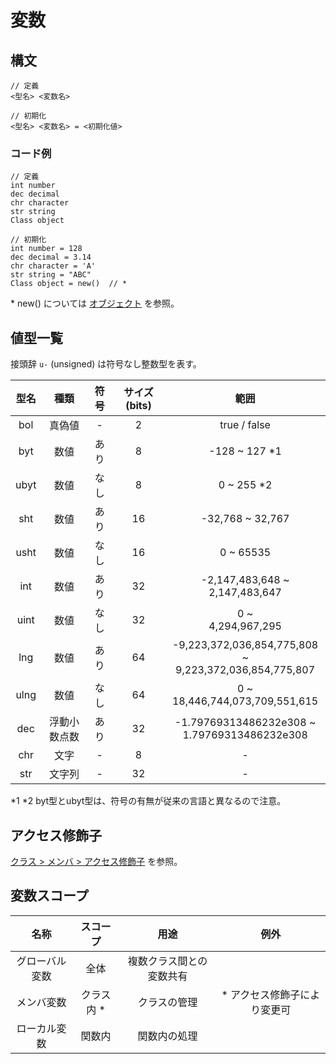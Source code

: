 # 変数

## 構文

```
// 定義
<型名> <変数名>

// 初期化
<型名> <変数名> = <初期化値>
```

### コード例

```
// 定義
int number
dec decimal
chr character
str string
Class object

// 初期化
int number = 128
dec decimal = 3.14
chr character = 'A'
str string = "ABC"
Class object = new()  // *
```

\* new() については [オブジェクト](./object.md) を参照。

## 値型一覧

接頭辞 `u-` (unsigned) は符号なし整数型を表す。

|型名|種類|符号|サイズ (bits)|範囲|
|:-:|:-:|:-:|:-:|:-:|
|bol|真偽値|-|2|true / false|
|byt|数値|あり|8|-128 ~ 127  \*1|
|ubyt|数値|なし|8|0 ~ 255  \*2|
|sht|数値|あり|16|-32,768 ~ 32,767|
|usht|数値|なし|16|0 ~ 65535|
|int|数値|あり|32|-2,147,483,648 ~<br>2,147,483,647|
|uint|数値|なし|32|0 ~<br> 4,294,967,295|
|lng|数値|あり|64|-9,223,372,036,854,775,808 ~<br> 9,223,372,036,854,775,807|
|ulng|数値|なし|64|0 ~<br> 18,446,744,073,709,551,615|
|dec|浮動小数点数|あり|32|-1.79769313486232e308 ~<br> 1.79769313486232e308|
|chr|文字|-|8|-|
|str|文字列|-|32|-|

\*1 \*2 byt型とubyt型は、符号の有無が従来の言語と異なるので注意。

## アクセス修飾子

[クラス > メンバ > アクセス修飾子](./class.md) を参照。

## 変数スコープ

|名称|スコープ|用途|例外|
|:-:|:-:|:-:|:-:|
|グローバル変数|全体|複数クラス間との変数共有||
|メンバ変数|クラス内 \*|クラスの管理|\* アクセス修飾子により変更可|
|ローカル変数|関数内|関数内の処理||
